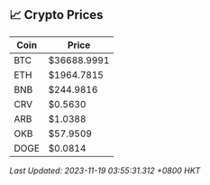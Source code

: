 ## 📈 Crypto Prices

| Coin | Price |
| ---- | ----- |
| BTC | $36688.9991 |
| ETH | $1964.7815 |
| BNB | $244.9816 |
| CRV | $0.5630 |
| ARB | $1.0388 |
| OKB | $57.9509 |
| DOGE | $0.0814 |

_Last Updated: 2023-11-19 03:55:31.312 +0800 HKT_
